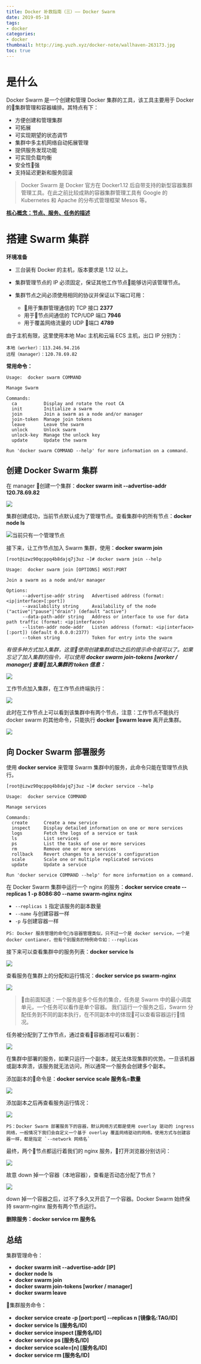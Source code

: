 ```yaml
---
title: Docker 补救指南（三）—— Docker Swarm
date: 2019-05-18
tags:
- docker
categories:
- docker
thumbnail: http://img.yuzh.xyz/docker-note/wallhaven-263173.jpg
toc: true
---
```


# 是什么
Docker Swarm 是一个创建和管理 Docker 集群的工具，该工具主要用于 Docker 的集群管理和容器编排。其特点有下：

- 方便创建和管理集群
- 可拓展
- 可实现期望的状态调节
- 集群中多主机网络自动拓展管理
- 提供服务发现功能
- 可实现负载均衡
- 安全性强
- 支持延迟更新和服务回滚

> Docker Swarm 是 Docker 官方在 Docker1.12 后自带支持的新型容器集群管理工具。在此之前比较成熟的容器集群管理工具有 Google 的 Kubernetes 和 Apache 的分布式管理框架 Mesos 等。


**[核心概念：节点、服务、任务的描述](https://yeasy.gitbooks.io/docker_practice/content/swarm_mode/overview.html)**

# 搭建 Swarm 集群

**环境准备**

- 三台装有 Docker 的主机，版本要求是 1.12 以上。

- 集群管理节点的 IP 必须固定，保证其他工作节点能够访问该管理节点。

- 集群节点之间必须使用相同的协议并保证以下端口可用：

  - 用于集群管理通信的 TCP 接口 **2377**
  - 用于节点间通信的 TCP/UDP 端口 **7946**
  - 用于覆盖网络流量的 UDP 端口 **4789**

由于主机有限，这里使用本地 Mac 主机和云端 ECS 主机，出口 IP 分别为：

```
本地（worker）：113.246.94.216
远程（manager）：120.78.69.82
```

**常用命令：**
```
Usage:  docker swarm COMMAND

Manage Swarm

Commands:
  ca          Display and rotate the root CA
  init        Initialize a swarm
  join        Join a swarm as a node and/or manager
  join-token  Manage join tokens
  leave       Leave the swarm
  unlock      Unlock swarm
  unlock-key  Manage the unlock key
  update      Update the swarm

Run 'docker swarm COMMAND --help' for more information on a command.
```

## 创建 Docker Swarm 集群

在 manager 创建一个集群：**docker swarm init --advertise-addr 120.78.69.82**

![](http://img.yuzh.xyz/docker-note/20190518111019.png)

集群创建成功，当前节点默认成为了管理节点。查看集群中的所有节点：**docker node ls**

![当前只有一个管理节点](http://img.yuzh.xyz/docker-note/20190518111234.png)

接下来，让工作节点加入 Swarm 集群，使用：**docker swarm join**
```
[root@izwz90qcppq4b8dajq7j3uz ~]# docker swarm join --help

Usage:  docker swarm join [OPTIONS] HOST:PORT

Join a swarm as a node and/or manager

Options:
      --advertise-addr string   Advertised address (format: <ip|interface>[:port])
      --availability string     Availability of the node ("active"|"pause"|"drain") (default "active")
      --data-path-addr string   Address or interface to use for data path traffic (format: <ip|interface>)
      --listen-addr node-addr   Listen address (format: <ip|interface>[:port]) (default 0.0.0.0:2377)
      --token string            Token for entry into the swarm
```

_有很多种方式加入集群，这里使用创建集群成功之后的提示命令就可以了。如果忘记了加入集群的指令，可以使用 **docker swarm join-tokens [worker / manager] 查看加入集群的 token 信息：**_

![](http://img.yuzh.xyz/docker-note/20190518112303.png)

工作节点加入集群，在工作节点终端执行：

![](http://img.yuzh.xyz/docker-note/20190518112434.png)

此时在工作节点上可以看到该集群中有两个节点，注意：工作节点不能执行 docker swarm 的其他命令，只能执行 **docker swarm leave** 离开此集群。

![](http://img.yuzh.xyz/docker-note/20190518112710.png)

## 向 Docker Swarm 部署服务

使用 **docker service** 来管理 Swarm 集群中的服务，此命令只能在管理节点执行。

```
[root@izwz90qcppq4b8dajq7j3uz ~]# docker service --help

Usage:  docker service COMMAND

Manage services

Commands:
  create      Create a new service
  inspect     Display detailed information on one or more services
  logs        Fetch the logs of a service or task
  ls          List services
  ps          List the tasks of one or more services
  rm          Remove one or more services
  rollback    Revert changes to a service's configuration
  scale       Scale one or multiple replicated services
  update      Update a service

Run 'docker service COMMAND --help' for more information on a command.
```

在 Docker Swarm 集群中运行一个 nginx 的服务：**docker service create --replicas 1 -p 8086:80 --name swarm-nginx nginx**

- `--replicas 1` 指定该服务的副本数量
- `--name` 与创建容器一样
- `-p` 与创建容器一样

```
PS: Docker 服务管理的命令与容器管理类似，只不过一个是 docker service，一个是 docker contianer。但有个别服务的特例命令如：--replicas
```

接下来可以查看集群中的服务列表：**docker service ls**

![](http://img.yuzh.xyz/docker-note/20190518114355.png)

查看服务在集群上的分配和运行情况：**docker service ps swarm-nginx**

![](http://img.yuzh.xyz/docker-note/20190518115036.png)

> 由前面知道：一个服务是多个任务的集合，任务是 Swarm 中的最小调度单元，一个任务可以看作是单个容器。
> 我们运行一个服务之后，Swarm 分配任务到不同的副本执行，在不同副本中的体现可以查看容器运行情况。

任务被分配到了工作节点，通过查看容器进程可以看到：

![](http://img.yuzh.xyz/docker-note/20190518115639.png)

在集群中部署的服务，如果只运行一个副本，就无法体现集群的优势。一旦该机器或副本奔溃，该服务就无法访问，所以通常一个服务会创建多个副本。

添加副本的命令是：**docker service scale 服务名=数量**

![](http://img.yuzh.xyz/docker-note/20190518120449.png)

添加副本之后再查看服务运行情况：

![](http://img.yuzh.xyz/docker-note/20190518120559.png)

```
PS：Docker Swarm 部署服务下的容器，默认网络方式都是使用 overlay 驱动的 ingress 网络，一般情况下我们会自定义一个基于 overlay 覆盖网络驱动的网络。使用方式与创建容器一样，都是指定 `--network 网络名`
```

最终，两个节点都运行着我们的 nginx 服务，打开浏览器分别访问：

![](http://img.yuzh.xyz/docker-note/20190518165502.png)

故意 down 掉一个容器（本地容器），查看是否动态分配了节点？

![](http://img.yuzh.xyz/docker-note/20190518220055.png)

down 掉一个容器之后，过不了多久又开启了一个容器。Docker Swarm 始终保持 swarm-nginx 服务有两个节点运行。

**删除服务：docker service rm 服务名**

## 总结

集群管理命令：

- **docker swarm init --advertise-addr [IP]**
- **docker node ls**
- **docker swarm join**
- **docker swarm join-tokens [worker / manager]**
- **docker swarm leave**

集群服务命令：

- **docker service create -p [port:port] --replicas n [镜像名:TAG/ID]**
- **docker service ls [服务名/ID]**
- **docker service inspect [服务名/ID]**
- **docker service ps [服务名/ID]**
- **docker service scale=[n] [服务名/ID]**
- **docker service rm [服务名/ID]**
